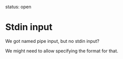 status: open
# Stdin input

We got named pipe input, but no stdin input?

We might need to allow specifying the format for that.
